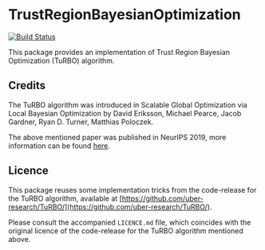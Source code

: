 # TrustRegionBayesianOptimization

[![Build Status](https://github.com/samuelbelko/TrustRegionBayesianOptimization.jl/actions/workflows/CI.yml/badge.svg?branch=)](https://github.com/samuelbelko/TrustRegionBayesianOptimization.jl/actions/workflows/CI.yml?query=branch%3A)

This package provides an implementation of Trust Region Bayesian Optimization (TuRBO) algorithm.


## Credits

The TuRBO algorithm was introduced in Scalable Global Optimization via Local Bayesian Optimization by David Eriksson, Michael Pearce, Jacob Gardner, Ryan D. Turner, Matthias Poloczek. 

The above mentioned paper was published in NeurIPS 2019, more information can be found [here](https://proceedings.neurips.cc/paper/2019/hash/6c990b7aca7bc7058f5e98ea909e924b-Abstract.html).


## Licence

This package reuses some implementation tricks from the code-release for the TuRBO algorithm, available at [https://github.com/uber-research/TuRBO/](https://github.com/uber-research/TuRBO/).

Please consult the accompanied `LICENCE.md` file, which coincides with the original licence of the code-release for the TuRBO algorithm mentioned above.